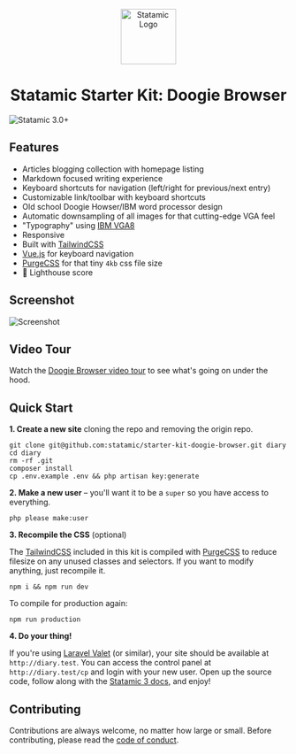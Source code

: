 <p align="center"><img src="https://statamic.com/assets/branding/Statamic-Logo-Rad.svg" width="100" alt="Statamic Logo" /></p>
<h1 align="center">
  Statamic Starter Kit: Doogie Browser
</h1>

![Statamic 3.0+](https://img.shields.io/badge/Statamic-3.0+-FF269E?style=for-the-badge&link=https://statamic.com)

## Features
- Articles blogging collection with homepage listing
- Markdown focused writing experience
- Keyboard shortcuts for navigation (left/right for previous/next entry)
- Customizable link/toolbar with keyboard shortcuts
- Old school Doogie Howser/IBM word processor design
- Automatic downsampling of all images for that cutting-edge VGA feel
- "Typography" using [IBM VGA8](https://int10h.org/oldschool-pc-fonts/fontlist/#ibmvgamcga)
- Responsive
- Built with [TailwindCSS](https://tailwindcss.com)
- [Vue.js](https://github.com/vuejs/vue) for keyboard navigation
- [PurgeCSS](https://purgecss.com/) for that tiny `4kb` css file size
- :100: Lighthouse score

## Screenshot

![Screenshot](https://github.com/statamic/statamic-starter-doogie-browser/raw/master/screenshot.png)

## Video Tour

Watch the [Doogie Browser video tour](https://www.youtube.com/watch?v=-cLzCWu-DeE) to see what's going on under the hood.

## Quick Start

**1. Create a new site** cloning the repo and removing the origin repo.

```
git clone git@github.com:statamic/starter-kit-doogie-browser.git diary
cd diary
rm -rf .git
composer install
cp .env.example .env && php artisan key:generate
```

**2. Make a new user** – you'll want it to be a `super` so you have access to everything.

```
php please make:user
```

**3. Recompile the CSS** (optional)

The [TailwindCSS](https://tailwindcss.com/) included in this kit is compiled with [PurgeCSS](https://purgecss.com/) to reduce filesize on any unused classes and selectors. If you want to modify anything, just recompile it.

```
npm i && npm run dev
```

To compile for production again:
```
npm run production
```

**4. Do your thing!**

If you're using [Laravel Valet](https://laravel.com/docs/valet) (or similar), your site should be available at `http://diary.test`. You can access the control panel at `http://diary.test/cp` and login with your new user. Open up the source code, follow along with the [Statamic 3 docs](https://statamic.dev), and enjoy!

## Contributing

Contributions are always welcome, no matter how large or small. Before contributing, please read the [code of conduct](https://github.com/statamic/cms/wiki/Code-of-Conduct).
